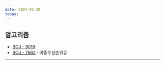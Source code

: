 ```yaml
---
date: 2024-02-20
today:
---
```

## 알고리즘
- [BOJ - 9019](https://www.acmicpc.net/problem/9019)
- [BOJ - 7662](https://www.acmicpc.net/problem/7662) : 이중우선순위큐

---
